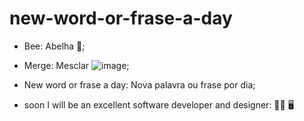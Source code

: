# new-word-or-frase-a-day

- Bee: Abelha 🐝;
- Merge: Mesclar ![image](https://github.com/RubensAlmeidaDev/new-word-or-frase-a-day/assets/47541659/75dc313e-0621-42b4-bc35-9765540ec9be);

- New word or frase a day: Nova palavra ou frase por dia;
- soon I will be an excellent software developer and designer:  🧑‍🎓 🖥️
